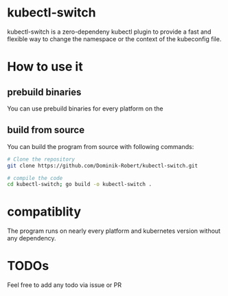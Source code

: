 # kubectl-switch
kubectl-switch is a zero-dependeny kubectl plugin to provide a fast and flexible way to change the namespace or the context of the kubeconfig file.

# How to use it
## prebuild binaries
You can use prebuild binaries for every platform on the []()

## build from source
You can build the program from source with following commands:
```bash
# Clone the repository
git clone https://github.com/Dominik-Robert/kubectl-switch.git

# compile the code
cd kubectl-switch; go build -o kubectl-switch . 
```

# compatiblity
The program runs on nearly every platform and kubernetes version without any dependency.

# TODOs
Feel free to add any todo via issue or PR 